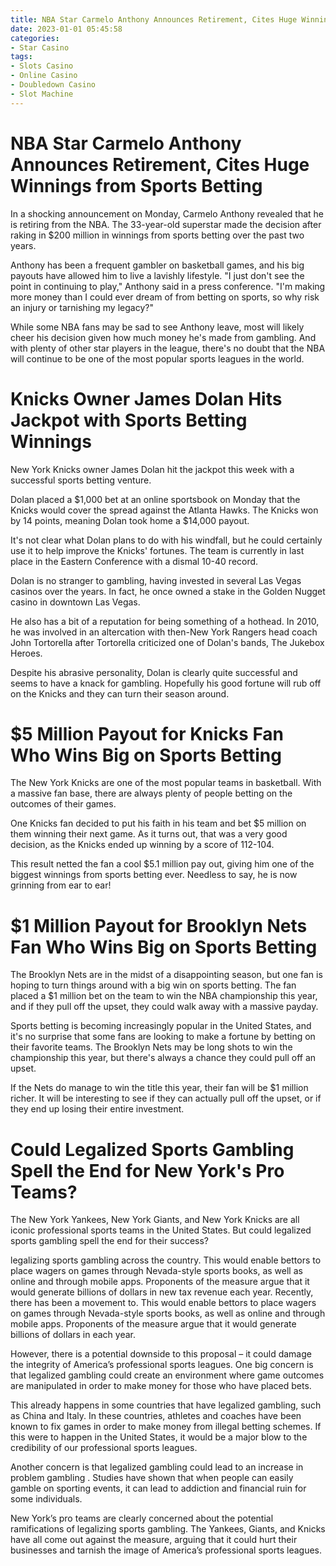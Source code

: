 ```yaml
---
title: NBA Star Carmelo Anthony Announces Retirement, Cites Huge Winnings from Sports Betting
date: 2023-01-01 05:45:58
categories:
- Star Casino
tags:
- Slots Casino
- Online Casino
- Doubledown Casino
- Slot Machine
---
```



#  NBA Star Carmelo Anthony Announces Retirement, Cites Huge Winnings from Sports Betting

In a shocking announcement on Monday, Carmelo Anthony revealed that he is retiring from the NBA. The 33-year-old superstar made the decision after raking in $200 million in winnings from sports betting over the past two years.

Anthony has been a frequent gambler on basketball games, and his big payouts have allowed him to live a lavishly lifestyle. "I just don't see the point in continuing to play," Anthony said in a press conference. "I'm making more money than I could ever dream of from betting on sports, so why risk an injury or tarnishing my legacy?"

While some NBA fans may be sad to see Anthony leave, most will likely cheer his decision given how much money he's made from gambling. And with plenty of other star players in the league, there's no doubt that the NBA will continue to be one of the most popular sports leagues in the world.

#  Knicks Owner James Dolan Hits Jackpot with Sports Betting Winnings

New York Knicks owner James Dolan hit the jackpot this week with a successful sports betting venture.

Dolan placed a $1,000 bet at an online sportsbook on Monday that the Knicks would cover the spread against the Atlanta Hawks. The Knicks won by 14 points, meaning Dolan took home a $14,000 payout.

It's not clear what Dolan plans to do with his windfall, but he could certainly use it to help improve the Knicks' fortunes. The team is currently in last place in the Eastern Conference with a dismal 10-40 record.

Dolan is no stranger to gambling, having invested in several Las Vegas casinos over the years. In fact, he once owned a stake in the Golden Nugget casino in downtown Las Vegas.

He also has a bit of a reputation for being something of a hothead. In 2010, he was involved in an altercation with then-New York Rangers head coach John Tortorella after Tortorella criticized one of Dolan's bands, The Jukebox Heroes.

Despite his abrasive personality, Dolan is clearly quite successful and seems to have a knack for gambling. Hopefully his good fortune will rub off on the Knicks and they can turn their season around.

#  $5 Million Payout for Knicks Fan Who Wins Big on Sports Betting

The New York Knicks are one of the most popular teams in basketball. With a massive fan base, there are always plenty of people betting on the outcomes of their games.

One Knicks fan decided to put his faith in his team and bet $5 million on them winning their next game. As it turns out, that was a very good decision, as the Knicks ended up winning by a score of 112-104.

This result netted the fan a cool $5.1 million pay out, giving him one of the biggest winnings from sports betting ever. Needless to say, he is now grinning from ear to ear!

#  $1 Million Payout for Brooklyn Nets Fan Who Wins Big on Sports Betting 

The Brooklyn Nets are in the midst of a disappointing season, but one fan is hoping to turn things around with a big win on sports betting. The fan placed a $1 million bet on the team to win the NBA championship this year, and if they pull off the upset, they could walk away with a massive payday.

Sports betting is becoming increasingly popular in the United States, and it's no surprise that some fans are looking to make a fortune by betting on their favorite teams. The Brooklyn Nets may be long shots to win the championship this year, but there's always a chance they could pull off an upset.

If the Nets do manage to win the title this year, their fan will be $1 million richer. It will be interesting to see if they can actually pull off the upset, or if they end up losing their entire investment.

#  Could Legalized Sports Gambling Spell the End for New York's Pro Teams?

The New York Yankees, New York Giants, and New York Knicks are all iconic professional sports teams in the United States. But could legalized sports gambling spell the end for their success?

 legalizing sports gambling across the country. This would enable bettors to place wagers on games through Nevada-style sports books, as well as online and through mobile apps. Proponents of the measure argue that it would generate billions of dollars in new tax revenue each year. Recently, there has been a movement to. This would enable bettors to place wagers on games through Nevada-style sports books, as well as online and through mobile apps. Proponents of the measure argue that it would generate billions of dollars in each year.

However, there is a potential downside to this proposal – it could damage the integrity of America’s professional sports leagues. One big concern is that legalized gambling could create an environment where game outcomes are manipulated in order to make money for those who have placed bets.

This already happens in some countries that have legalized gambling, such as China and Italy. In these countries, athletes and coaches have been known to fix games in order to make money from illegal betting schemes. If this were to happen in the United States, it would be a major blow to the credibility of our professional sports leagues.

Another concern is that legalized gambling could lead to an increase in problem gambling . Studies have shown that when people can easily gamble on sporting events, it can lead to addiction and financial ruin for some individuals.

New York’s pro teams are clearly concerned about the potential ramifications of legalizing sports gambling. The Yankees, Giants, and Knicks have all come out against the measure, arguing that it could hurt their businesses and tarnish the image of America’s professional sports leagues.